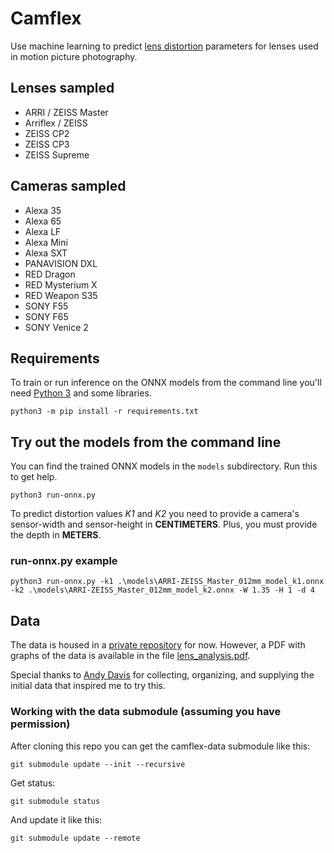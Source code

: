 # Camflex
Use machine learning to predict [lens distortion](https://en.wikipedia.org/wiki/Distortion_(optics)) parameters for lenses used in motion picture photography.

## Lenses sampled
- ARRI / ZEISS Master
- Arriflex / ZEISS
- ZEISS CP2
- ZEISS CP3
- ZEISS Supreme

## Cameras sampled
- Alexa 35
- Alexa 65
- Alexa LF
- Alexa Mini
- Alexa SXT
- PANAVISION DXL
- RED Dragon
- RED Mysterium X
- RED Weapon S35
- SONY F55
- SONY F65
- SONY Venice 2

## Requirements
To train or run inference on the ONNX models from the command line you'll need [Python 3](https://www.python.org/downloads/) and some libraries.

`python3 -m pip install -r requirements.txt`

## Try out the models from the command line
You can find the trained ONNX models in the `models` subdirectory. Run this to get help.

`python3 run-onnx.py`

To predict distortion values *K1* and *K2* you need to provide a camera's sensor-width and sensor-height in **CENTIMETERS**. Plus, you must provide the depth in **METERS**.

### run-onnx.py example
`python3 run-onnx.py -k1 .\models\ARRI-ZEISS_Master_012mm_model_k1.onnx -k2 .\models\ARRI-ZEISS_Master_012mm_model_k2.onnx -W 1.35 -H 1 -d 4`

## Data
The data is housed in a [private repository](https://github.com/pinkwerks/camflex-data) for now. However, a PDF with graphs of the data is available in the file [lens_analysis.pdf](lens_analysis.pdf).

Special thanks to [Andy Davis](https://imag4media.com/) for collecting, organizing, and supplying the initial data that inspired me to try this.

### Working with the data submodule (assuming you have permission)
After cloning this repo you can get the camflex-data submodule like this:

`git submodule update --init --recursive`

Get status:

`git submodule status`

And update it like this:

`git submodule update --remote`